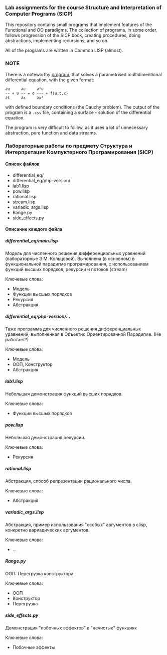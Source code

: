 ### Lab assignments for the course Structure and Interpretation of Computer Programs (SICP)

This repository contains small programs that implement features of the Functional and OO paradigms. The collection of programs, in some order, follows progression of the SICP book, creating procedures, doing abstractions, implementing recursions, and so on.

All of the programs are written in Common LISP (almost).

### NOTE

There is a noteworthy [program](diffdifferential_eq/main.lisp), that solves a parametrised multidimentional differential equation, with the given format:
```
∂u     ∂u     ∂²u
-- + υ -- = σ --- + f(u,t,x)
∂t     ∂x     ∂x²
```
with defined boundary conditions (the Cauchy problem). The output of the program is a `.csv` file, containing a surface - solution of the differential equation.

The program is very difficult to follow, as it uses a lot of unnecessary abstraction, pure function and data streams.


### Лабораторные работы по предмету Структура и Интерпретация Компуктерного Програмирования (SICP)

#### Список файлов

- differential_eq/
- differential_eq/php-version/
- lab1.lisp
- pow.lisp
- rational.lisp
- stream.lisp
- variadic_args.lisp
- Range.py
- side_effects.py

#### Описание каждого файла

##### differential_eq/main.lisp

Модель для численного решения дифференциальных уравнений (лабораторные Э.М.
Кольцовой).  Выполнена (в основном) в функциональной парадигме програмирования,
с использованием функций высших порядков, рекурсии и потоков (stream)

Ключевые слова:
- Модель
- Функции высшых порядков
- Рекурсия
- Абстракция

##### differential_eq/php-version/...

Таже программа для численного решения дифференциальных уравнений, выполненная в
Объектно Ориентированной Парадигме. (Не работает?)

Ключевые слова:
- Модель
- ООП, Конструктор
- Абстракция

##### lab1.lisp

Небольшая демонстрация функций высших порядков.

Ключевые слова:
- Функции высшых порядков

##### pow.lisp

Небольшая демонстрация рекурсии.

Ключевые слова:
- Рекурсия

##### rational.lisp

Абстракция, способ репрезентации рационального числа.

Ключевые слова:
- Абстракция

##### variadic_args.lisp

Абстракция, пример использования "особых" аргументов в clisp, конкретно вариадических аргументов.

Ключевые слова:
- ...

##### Range.py

ООП: Перегрузка конструктора.

Ключевые слова:
- ООП
- Конструктор
- Перегрузка

##### side_effects.py

Демонстрация "побочных эффектов" в "нечистых" функциях

Ключевые слова:
- Побочные эффекты


